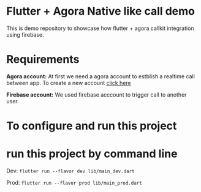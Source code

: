# Flutter + Agora Native like call demo

This is demo repository to showcase how flutter + agora callkit integration using firebase.

# Requirements
 

<b>Agora account:</b> At first we need a agora account to estblish a realtime call between app. To create a new account [click here](https://sso2.agora.io/en/login) 

<b>Firebase account:</b> We used firebase acccount to trigger call to another user.

# To configure and run this project 

# run this project by command line
Dev: `flutter run --flavor dev lib/main_dev.dart`

Prod: `flutter run --flavor prod lib/main_prod.dart`
